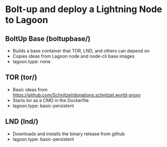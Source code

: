 # Bolt-up and deploy a Lightning Node to Lagoon

## BoltUp Base (boltupbase/)
 - Builds a base container that TOR, LND, and others can depend on
 - Copies ideas from Lagoon node and node-cli base images
 - lagoon.type: none

## TOR (tor/)
 - Basic ideas from https://github.com/Schnitzel/donations.schnitzel.world-proxy
 - Starts tor as a CMD in the Dockerfile
 - lagoon.type: basic-persistent

## LND (lnd/)
 - Downloads and installs the binary release from github
 - lagoon.type: basic-persistent


